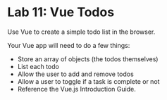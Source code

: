 # Lab 11: Vue Todos
Use Vue to create a simple todo list in the browser.

Your Vue app will need to do a few things:

- Store an array of objects (the todos themselves)
- List each todo
- Allow the user to add and remove todos
- Allow a user to toggle if a task is complete or not
- Reference the Vue.js Introduction Guide.
